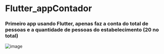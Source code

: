 # Flutter_appContador
  
  ### Primeiro app usando Flutter, apenas faz a conta do total de pessoas e a quantidade de pessoas do estabelecimento (20 no total)
  
  
![image](https://user-images.githubusercontent.com/43038221/167761467-4901fe61-8b44-4bae-b07c-24d67012c71a.png)
